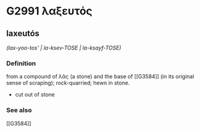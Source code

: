 # G2991 λαξευτός

## laxeutós

_(lax-yoo-tos' | la-ksev-TOSE | la-ksayf-TOSE)_

### Definition

from a compound of λᾶς (a stone) and the base of [[G3584]] (in its original sense of scraping); rock-quarried; hewn in stone.

- cut out of stone

### See also

[[G3584]]

